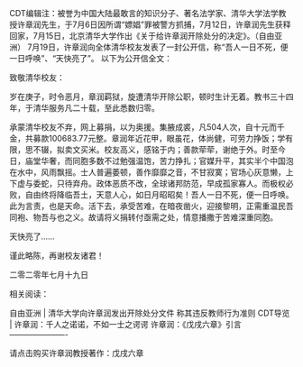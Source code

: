 CDT编辑注：被誉为中国大陆最敢言的知识分子、著名法学家、清华大学法学教授许章润先生，于7月6日因所谓“嫖娼”罪被警方抓捕，7月12日，许章润先生获释回家，7月15日，北京清华大学作出《关于给许章润开除处分的决定》。（自由亚洲） 7月19日，许章润向全体清华校友发表了一封公开信，称“吾人一日不死，便一日呼唤”、“天快亮了”。 以下为公开信全文：

致敬清华校友：

岁在庚子，时令恶月，章润羁狱，旋遭清华开除公职，顿时生计无着。教书三十四年，于清华服务凡二十载，至此悉数归零。

承蒙清华校友不弃，网上募捐，以为奥援。集腋成裘，凡504人次，自十元而千金，共募款100683.77元整。章润年近花甲，眼虽花，体尚健，可劳力挣饭；学有限，思不辍，拟卖文买米。校友高义，感铭于内；善款荦荦，谢绝于外。时至今日，庙堂华奢，而同胞多数不过勉强温饱，苦力挣扎；官媒升平，其实半个中国泡在水中，风雨飘摇。士人普遍萎顿，善作靡靡之音，不甘寂寞；官场心灰意懒，上下虚与委蛇，只待弃舟。政体恶质不改，全球诸邦防范，早成孤家寡人。而极权必败，自由终将降临吾土，天意人心，如日月昭昭矣！吾人一日不死，便一日呼唤。此为言责，也是天命。活下去，承受苦难，在暗夜凿火，迎接黎明，正需重温民吾同袍、物吾与也之义。故请将义捐转付亟需之处，情意播撒于苦难深重同胞。

天快亮了&#8230;&#8230;

谨此略陈，再谢校友诸君！

二零二零年七月十九日

相关阅读：

自由亚洲 | 清华大学向许章润发出开除处分文件 称其违反教师行为准则 CDT导览 | 许章润：千人之诺诺，不如一士之谔谔 许章润：《戊戌六章》引言 &#8212;&#8212;&#8212;&#8212;&#8212;&#8212;&#8212;-

请点击购买许章润教授著作：戊戌六章


